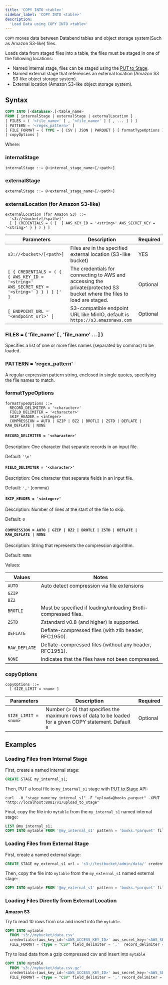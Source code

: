 ```yaml
---
title: 'COPY INTO <table>'
sidebar_label: 'COPY INTO <table>'
description:
  'Load Data using COPY INTO <table>'
---
```


`COPY` moves data between Databend tables and object storage system(Such as Amazon S3-like) files.

Loads data from staged files into a table, the files must be staged in one of the following locations:

* Named internal stage, files can be staged using the [PUT to Stage](../../00-api/10-put-to-stage.md).
* Named external stage that references an external location (Amazon S3 S3-like object storage system).
* External location (Amazon S3-like object storage system).

## Syntax

```sql
COPY INTO [<database>.]<table_name>
FROM { internalStage | externalStage | externalLocation }
[ FILES = ( '<file_name>' [ , '<file_name>' ] [ , ... ] ) ]
[ PATTERN = '<regex_pattern>' ]
[ FILE_FORMAT = ( TYPE = { CSV | JSON | PARQUET } [ formatTypeOptions ] } ) ]
[ copyOptions ]
```

Where:

### internalStage

```sql
internalStage ::= @<internal_stage_name>[/<path>]
```

### externalStage

```sql
externalStage ::= @<external_stage_name>[/<path>]
```

### externalLocation (for Amazon S3-like)

```
externalLocation (for Amazon S3) ::=
  's3://<bucket>[/<path>]'
  [ { CREDENTIALS = ( {  { AWS_KEY_ID = '<string>' AWS_SECRET_KEY = '<string>' } } ) } ]
```

| Parameters                                                                                  | Description                                                                                                             | Required  |
|---------------------------------------------------------------------------------------------|-------------------------------------------------------------------------------------------------------------------------|-----------|
| `s3://<bucket>/[<path>]`                                                                    | Files are in the specified external location (S3-like bucket)                                                           | YES       |
| `[ { CREDENTIALS = ( {  { AWS_KEY_ID = '<string>' AWS_SECRET_KEY = '<string>' } } ) } ]' ]` | The credentials for connecting to AWS and accessing the private/protected S3 bucket where the files to load are staged. | Optional  |
| `[ ENDPOINT_URL = '<endpoint_url>' ]`                                                       | S3-compatible endpoint URL like MinIO, default is `https://s3.amazonaws.com`                                            |  Optional |

### FILES = ( 'file_name' [ , 'file_name' ... ] )

Specifies a list of one or more files names (separated by commas) to be loaded.

### PATTERN = 'regex_pattern'

A regular expression pattern string, enclosed in single quotes, specifying the file names to match.

### formatTypeOptions

```
formatTypeOptions ::=
  RECORD_DELIMITER = '<character>' 
  FIELD_DELIMITER = '<character>' 
  SKIP_HEADER = <integer>
  COMPRESSION = AUTO | GZIP | BZ2 | BROTLI | ZSTD | DEFLATE | RAW_DEFLATE | NONE
```

#### `RECORD_DELIMITER = '<character>'`

Description: One character that separate records in an input file.

Default: `'\n'`

#### `FIELD_DELIMITER = '<character>'`

Description: One character that separate fields in an input file.

Default: `','` (comma)

#### `SKIP_HEADER = '<integer>'`

Description: Number of lines at the start of the file to skip.

Default: `0`

#### `COMPRESSION = AUTO | GZIP | BZ2 | BROTLI | ZSTD | DEFLATE | RAW_DEFLATE | NONE`

Description: String that represents the compression algorithm.

Default: `NONE`

Values:

| Values        | Notes                                                           | 
|---------------|-----------------------------------------------------------------|
| `AUTO`        | Auto detect compression via file extensions                     |
| `GZIP`        |                                                                 |
| `BZ2`         |                                                                 |
| `BROTLI`      | Must be specified if loading/unloading Brotli-compressed files. |
| `ZSTD`        | Zstandard v0.8 (and higher) is supported.                       |
| `DEFLATE`     | Deflate-compressed files (with zlib header, RFC1950).           |
| `RAW_DEFLATE` | Deflate-compressed files (without any header, RFC1951).         |
| `NONE`        | Indicates that the files have not been compressed.              |

### copyOptions
```
copyOptions ::=
  [ SIZE_LIMIT = <num> ]
```

| Parameters  | Description | Required |
| ----------- | ----------- | --- |
| `SIZE_LIMIT = <num>` | Number (> 0) that specifies the maximum rows of data to be loaded for a given COPY statement. Default `0` | Optional |

## Examples

### Loading Files from Internal Stage

First, create a named internal stage:

```sql
CREATE STAGE my_internal_s1;
```

Then, PUT a local file to `my_internal_s1` stage with [PUT to Stage](../../00-api/10-put-to-stage.md) API:

```shell
curl  -H "stage_name:my_internal_s1" -F "upload=@books.parquet" -XPUT "http://localhost:8081/v1/upload_to_stage"
```

Final, copy the file into `mytable` from the `my_internal_s1` named internal stage:

```sql
LIST @my_internal_s1;
COPY INTO mytable FROM '@my_internal_s1' pattern = 'books.*parquet' file_format = (type = 'PARQUET');
```

### Loading Files from External Stage

First, create a named external stage:

```sql
CREATE STAGE my_external_s1 url = 's3://testbucket/admin/data/' credentials=(aws_key_id='minioadmin' aws_secret_key='minioadmin');
```

Then, copy the file into `mytable` from the `my_external_s1` named external stage:

```sql
COPY INTO mytable FROM '@my_external_s1' pattern = 'books.*parquet' file_format = (type = 'PARQUET');
```

### Loading Files Directly from External Location

**Amazon S3**

Try to read 10 rows from csv and insert into the `mytable`.

```sql
COPY INTO mytable
  FROM 's3://mybucket/data.csv'
  credentials=(aws_key_id='<AWS_ACCESS_KEY_ID>' aws_secret_key='<AWS_SECRET_ACCESS_KEY>')
  FILE_FORMAT = (type = "CSV" field_delimiter = ','  record_delimiter = '\n' skip_header = 1) size_limit=10;
```

Try to load data from a gzip compressed csv and insert into `mytable`

```sql
COPY INTO mytable
  FROM 's3://mybucket/data.csv.gz'
  credentials=(aws_key_id='<AWS_ACCESS_KEY_ID>' aws_secret_key='<AWS_SECRET_ACCESS_KEY>')
  FILE_FORMAT = (type = "CSV" field_delimiter = ',' record_delimiter = '\n' skip_header = 1 compression = GZIP) size_limit=10;
```
